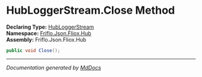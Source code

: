 ﻿<!--  
  <auto-generated>   
    The contents of this file were generated by a tool.  
    Changes to this file may be list if the file is regenerated  
  </auto-generated>   
-->

# HubLoggerStream.Close Method

**Declaring Type:** [HubLoggerStream](../index.md)  
**Namespace:** [Friflo.Json.Fliox.Hub](../../index.md)  
**Assembly:** Friflo.Json.Fliox.Hub

```csharp
public void Close();
```
___

*Documentation generated by [MdDocs](https://github.com/ap0llo/mddocs)*
